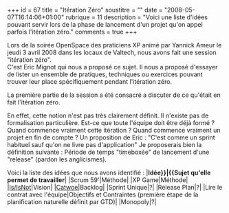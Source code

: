 +++
id = 67
title = "Itération Zéro"
soustitre = ""
date = "2008-05-07T16:14:06+01:00"
rubrique = 11
description = "Voici une liste d'idées pouvant servir lors de la phase de lancement d'un projet qu'on appel parfois l'itération zéro."
comments = true
+++

<div class="chapo">Lors de la soirée OpenSpace des praticiens XP animé par Yannick Ameur le jeudi 3 avril 2008 dans les locaux de Valtech, nous avons fait une session "itération zéro".</div>
C'est Eric Mignot qui nous a proposé ce sujet. Il nous a proposé d'essayer de lister un ensemble de pratiques, techniques ou exercices pouvant trouver leur place spécifiquement pendant l'itération zéro.

La première partie de la session a été consacré a discuter de ce qu'était en fait l'itération zéro.

En effet, cette notion n'est pas très clairement définit. Il n'existe pas de formalisation particulière. Est-ce que toute l'équipe doit être déjà formé ? Quand commence vraiment cette itération ? Quand commence vraiment un projet en fin de compte ?
Un proposition de Eric : "C'est comme un sprint habituel sauf qu'on ne livre pas  d'application" 
Je proposerais bien la définition suivante : Période de temps "timeboxée" de lancement d'une "release" (pardon les anglicismes). 


Voici la liste des idées que nous avons identifié :
|**Idée}}|{{Sujet qu'elle permet de travailler**|
|Scrum 59'|Méthode|
|XP Game|Méthode|
|[Is/IsNot](http://creatingminds.org/tools/is-is_not.htm)|Vision|
|[Catwoe](http://creatingminds.org/tools/catwoe.htm)|Backlog|
|Sprint Unique|?|
|Release Plan|?|
|Lire le contrat avec l'équipe|Objectifs et Contraintes (première étape de la planification naturelle définit par GTD)|
|Monopoly|?|